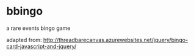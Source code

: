 bbingo
======

a rare events bingo game

adapted from: http://threadbarecanvas.azurewebsites.net/jquery/bingo-card-javascript-and-jquery/
